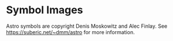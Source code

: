 # Symbol Images

Astro symbols are copyright Denis Moskowitz and Alec Finlay. See https://suberic.net/~dmm/astro for more information.

